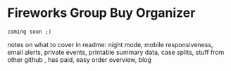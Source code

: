 # Fireworks Group Buy Organizer

`coming soon ;)`

notes on what to cover in readme: night mode, mobile responsiveness, email alerts, private events, printable summary data, case splits, stuff from other github
, has paid, easy order overview, blog
